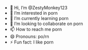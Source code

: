 - 👋 Hi, I’m @ZestyMonkey123
- 👀 I’m interested in porn
- 🌱 I’m currently learning porn
- 💞️ I’m looking to collaborate on porn
- 📫 How to reach me porn
- 😄 Pronouns: po/rn
- ⚡ Fun fact: I like porn

<!---
ZestyMonkey123/ZestyMonkey123 is a ✨ special ✨ repository because its `README.md` (this file) appears on your GitHub profile.
You can click the Preview link to take a look at your changes.
--->
